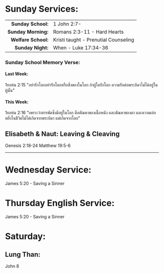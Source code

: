 # Sunday Services:

| | |
| --:|:-- |
| **Sunday School:**  |	1 John 2:7-
| **Sunday Morning:** |	Romans 2:3-11 - Hard Hearts
| **Welfare School:** |	Kristi taught - Prenutial Counseling
| **Sunday Night:**   | When - Luke 17:34-36

### Sunday School Memory Verse:
#### Last Week: 

1ยอห์น 2:15 "อย่ารักโลกอย่ารักโลกหรือสิ่งของในโลก ถ้าผู้ใดรักโลก ความรักต่อพระบิดาไม่ได้อยู่ในผู้นั้น"

#### This Week:

1ยอห์น 2:16 "เพราะว่าสารพัดซึ่งมีอยู่ในโลก คือตัณหาของเนื้อหนัง และตัณหาของตา และความเย่อหยิ่งในชีวิตไม่ได้เกิดจากพระบิดา แต่เกิดจากโลก"

## Elisabeth & Naut:  Leaving & Cleaving
Genesis 2:18-24 
Matthew 19:5-6 

---
# Wednesday Service:
James 5:20 - Saving a Sinner

# Thursday English Service:
James 5:20 - Saving a Sinner

# Saturday:

## Lung Than:
John 8